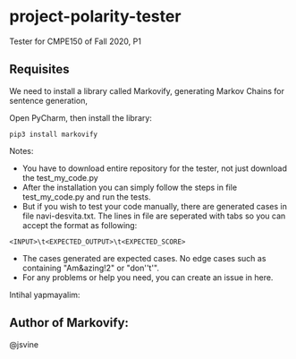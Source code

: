 # project-polarity-tester
Tester for CMPE150 of Fall 2020, P1

## Requisites
We need to install a library called Markovify, generating Markov Chains for sentence generation, 

Open PyCharm, then install the library:

```
pip3 install markovify
```
Notes:

- You have to download entire repository for the tester, not just download the test_my_code.py
- After the installation you can simply follow the steps in file test_my_code.py and run the tests.
- But if you wish to test your code manually, there are generated cases in file navi-desvita.txt. The 
lines in file are seperated with tabs so you can accept the format as following: 
```
<INPUT>\t<EXPECTED_OUTPUT>\t<EXPECTED_SCORE>
```
- The cases generated are expected cases. No edge cases such as containing "Am&azing!2" or "don''t'".
- For any problems or help you need, you can create an issue in here.


Intihal yapmayalim:
## Author of Markovify:
@jsvine